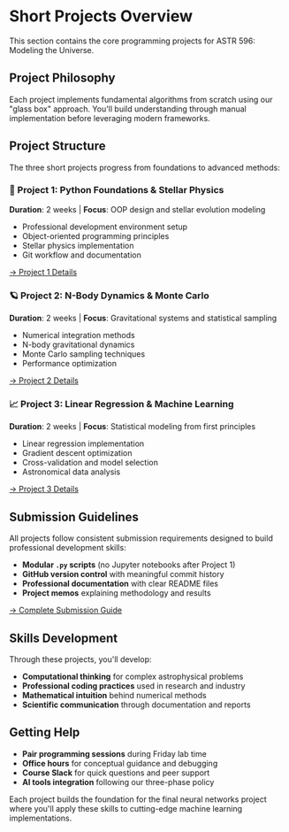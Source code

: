 # Short Projects Overview

This section contains the core programming projects for ASTR 596: Modeling the Universe.

## Project Philosophy

Each project implements fundamental algorithms from scratch using our "glass box" approach. You'll build understanding through manual implementation before leveraging modern frameworks.

## Project Structure

The three short projects progress from foundations to advanced methods:

### 🐍 Project 1: Python Foundations & Stellar Physics

**Duration**: 2 weeks | **Focus**: OOP design and stellar evolution modeling

- Professional development environment setup
- Object-oriented programming principles
- Stellar physics implementation
- Git workflow and documentation

[→ Project 1 Details](1_project1_description.md)

### 🪐 Project 2: N-Body Dynamics & Monte Carlo

**Duration**: 2 weeks | **Focus**: Gravitational systems and statistical sampling

- Numerical integration methods
- N-body gravitational dynamics
- Monte Carlo sampling techniques
- Performance optimization

[→ Project 2 Details](2_project2_description.md)

### 📈 Project 3: Linear Regression & Machine Learning

**Duration**: 2 weeks | **Focus**: Statistical modeling from first principles

- Linear regression implementation
- Gradient descent optimization
- Cross-validation and model selection
- Astronomical data analysis

[→ Project 3 Details](3_project3_description.md)

## Submission Guidelines

All projects follow consistent submission requirements designed to build professional development skills:

- **Modular `.py` scripts** (no Jupyter notebooks after Project 1)
- **GitHub version control** with meaningful commit history
- **Professional documentation** with clear README files
- **Project memos** explaining methodology and results

[→ Complete Submission Guide](0_project_submission_guide.md)

## Skills Development

Through these projects, you'll develop:

- **Computational thinking** for complex astrophysical problems
- **Professional coding practices** used in research and industry
- **Mathematical intuition** behind numerical methods
- **Scientific communication** through documentation and reports

## Getting Help

- **Pair programming sessions** during Friday lab time
- **Office hours** for conceptual guidance and debugging
- **Course Slack** for quick questions and peer support
- **AI tools integration** following our three-phase policy

Each project builds the foundation for the final neural networks project where you'll apply these skills to cutting-edge machine learning implementations.
